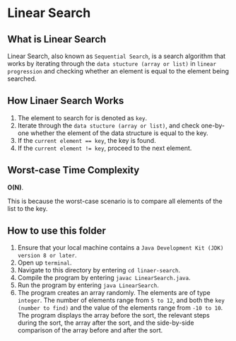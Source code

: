 # Linear Search

## What is Linear Search
Linear Search, also known as `Sequential Search`, is a search algorithm that works by iterating through the `data stucture (array or list)` in `linear progression` and checking whether an element is equal to the element being searched.

## How Linaer Search Works
1. The element to search for is denoted as `key`.
2. Iterate through the `data stucture (array or list)`, and check one-by-one whether the element of the data structure is equal to the key.
3. If the `current element == key`, the key is found.
4. If the `current element != key`, proceed to the next element.

## Worst-case Time Complexity
**O(N)**.

This is because the worst-case scenario is to compare all elements of the list to the key.

## How to use this folder
1. Ensure that your local machine contains a `Java Development Kit (JDK) version 8 or later`.
2. Open up `terminal`.
3. Navigate to this directory by entering `cd linaer-search`.
4. Compile the program by entering `javac LinearSearch.java`.
5. Run the program by entering `java LinearSearch`.
6. The program creates an array randomly. The elements are of type `integer`. The number of elements range from `5 to 12`, and both the `key (number to find)` and the value of the elements range from `-10 to 10`. The program displays the array before the sort, the relevant steps during the sort, the array after the sort, and the side-by-side comparison of the array before and after the sort.
